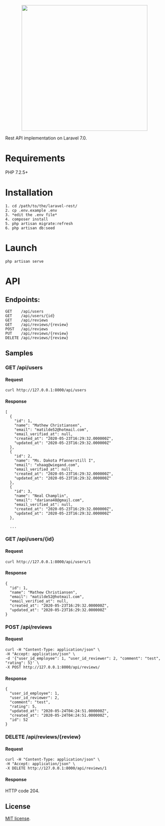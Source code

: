 <p align="center"><img src="https://res.cloudinary.com/dtfbvvkyp/image/upload/v1566331377/laravel-logolockup-cmyk-red.svg" width="400"></p>

Rest API implementation on Laravel 7.0.

# Requirements
PHP 7.2.5+

# Installation
    1. cd /path/to/the/laravel-rest/
    2. cp .env.example .env
    3. *edit the .env file*
    4. composer install
    5. php artisan migrate:refresh
    6. php artisan db:seed

# Launch
    php artisan serve

# API

## Endpoints:
    GET    /api/users
    GET    /api/users/{id}
    GET    /api/reviews
    GET    /api/reviews/{review}
    POST   /api/reviews
    PUT    /api/reviews/{review}
    DELETE /api/reviews/{review}

## Samples

### GET /api/users

#### Request
    curl http://127.0.0.1:8000/api/users

#### Response
    [
      {
        "id": 1,
        "name": "Mathew Christiansen",
        "email": "matilde52@hotmail.com",
        "email_verified_at": null,
        "created_at": "2020-05-23T16:29:32.000000Z",
        "updated_at": "2020-05-23T16:29:32.000000Z"
      },
      {
        "id": 2,
        "name": "Ms. Dakota Pfannerstill I",
        "email": "xhaag@wiegand.com",
        "email_verified_at": null,
        "created_at": "2020-05-23T16:29:32.000000Z",
        "updated_at": "2020-05-23T16:29:32.000000Z"
      },
      {
        "id": 3,
        "name": "Neal Champlin",
        "email": "dariana48@gmail.com",
        "email_verified_at": null,
        "created_at": "2020-05-23T16:29:32.000000Z",
        "updated_at": "2020-05-23T16:29:32.000000Z"
      },
      
      ...
    
    
### GET /api/users/{id}

#### Request
    curl http://127.0.0.1:8000/api/users/1

#### Response
    {
      "id": 1,
      "name": "Mathew Christiansen",
      "email": "matilde52@hotmail.com",
      "email_verified_at": null,
      "created_at": "2020-05-23T16:29:32.000000Z",
      "updated_at": "2020-05-23T16:29:32.000000Z"
    }


### POST /api/reviews

#### Request
    curl -H "Content-Type: application/json" \
    -H "Accept: application/json" \
    -d '{"user_id_employee": 1, "user_id_reviewer": 2, "comment": "test", "rating": 5}' \
    -X POST http://127.0.0.1:8000/api/reviews/

#### Response
    {
      "user_id_employee": 1,
      "user_id_reviewer": 2,
      "comment": "test",
      "rating": 5,
      "updated_at": "2020-05-24T04:24:51.000000Z",
      "created_at": "2020-05-24T04:24:51.000000Z",
      "id": 52
    }


### DELETE /api/reviews/{review}

#### Request
    curl -H "Content-Type: application/json" \
    -H "Accept: application/json" \
    -X DELETE http://127.0.0.1:8000/api/reviews/1
#### Response
HTTP code 204.


## License

[MIT license](https://opensource.org/licenses/MIT).
